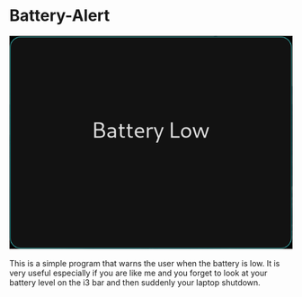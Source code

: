# Battery-Alert

![Alt text](battery-alert.png "Battery Alert")

This is a simple program that warns the user when the battery is low.
It is very useful especially if you are like me and you forget to look at your
battery level on the i3 bar and then suddenly your laptop shutdown.
